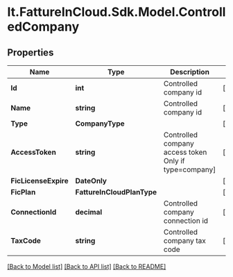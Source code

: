 # It.FattureInCloud.Sdk.Model.ControlledCompany

## Properties

Name | Type | Description | Notes
------------ | ------------- | ------------- | -------------
**Id** | **int** | Controlled company id | [optional] 
**Name** | **string** | Controlled company id | [optional] 
**Type** | **CompanyType** |  | [optional] 
**AccessToken** | **string** | Controlled company access token Only if type&#x3D;company] | [optional] 
**FicLicenseExpire** | **DateOnly** |  | [optional] 
**FicPlan** | **FattureInCloudPlanType** |  | [optional] 
**ConnectionId** | **decimal** | Controlled company connection id | [optional] 
**TaxCode** | **string** | Controlled company tax code | [optional] 

[[Back to Model list]](../../README.md#documentation-for-models) [[Back to API list]](../../README.md#documentation-for-api-endpoints) [[Back to README]](../../README.md)

